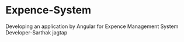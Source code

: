 # Expence-System
Developing an application by Angular for Expence Management System
Developer-Sarthak jagtap
